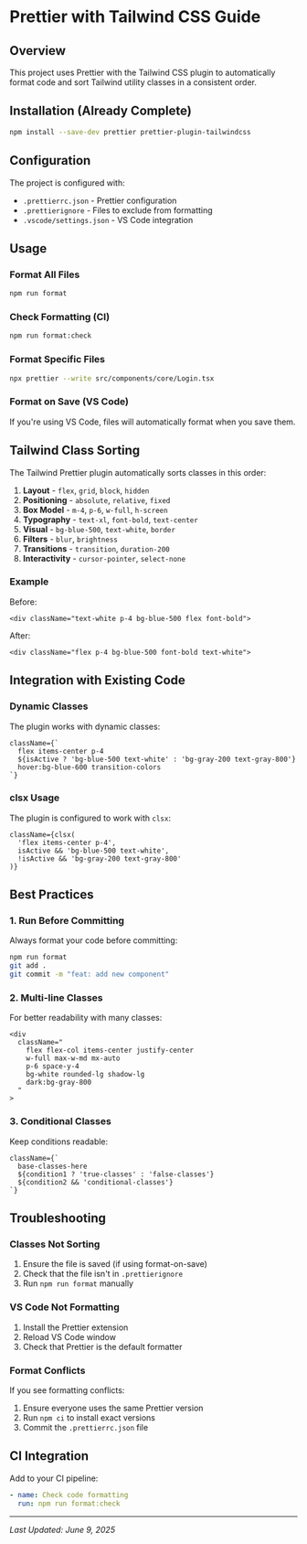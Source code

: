 # Prettier with Tailwind CSS Guide

## Overview
This project uses Prettier with the Tailwind CSS plugin to automatically format code and sort Tailwind utility classes in a consistent order.

## Installation (Already Complete)
```bash
npm install --save-dev prettier prettier-plugin-tailwindcss
```

## Configuration
The project is configured with:
- `.prettierrc.json` - Prettier configuration
- `.prettierignore` - Files to exclude from formatting
- `.vscode/settings.json` - VS Code integration

## Usage

### Format All Files
```bash
npm run format
```

### Check Formatting (CI)
```bash
npm run format:check
```

### Format Specific Files
```bash
npx prettier --write src/components/core/Login.tsx
```

### Format on Save (VS Code)
If you're using VS Code, files will automatically format when you save them.

## Tailwind Class Sorting
The Tailwind Prettier plugin automatically sorts classes in this order:

1. **Layout** - `flex`, `grid`, `block`, `hidden`
2. **Positioning** - `absolute`, `relative`, `fixed`
3. **Box Model** - `m-4`, `p-6`, `w-full`, `h-screen`
4. **Typography** - `text-xl`, `font-bold`, `text-center`
5. **Visual** - `bg-blue-500`, `text-white`, `border`
6. **Filters** - `blur`, `brightness`
7. **Transitions** - `transition`, `duration-200`
8. **Interactivity** - `cursor-pointer`, `select-none`

### Example
Before:
```tsx
<div className="text-white p-4 bg-blue-500 flex font-bold">
```

After:
```tsx
<div className="flex p-4 bg-blue-500 font-bold text-white">
```

## Integration with Existing Code

### Dynamic Classes
The plugin works with dynamic classes:
```tsx
className={`
  flex items-center p-4
  ${isActive ? 'bg-blue-500 text-white' : 'bg-gray-200 text-gray-800'}
  hover:bg-blue-600 transition-colors
`}
```

### clsx Usage
The plugin is configured to work with `clsx`:
```tsx
className={clsx(
  'flex items-center p-4',
  isActive && 'bg-blue-500 text-white',
  !isActive && 'bg-gray-200 text-gray-800'
)}
```

## Best Practices

### 1. Run Before Committing
Always format your code before committing:
```bash
npm run format
git add .
git commit -m "feat: add new component"
```

### 2. Multi-line Classes
For better readability with many classes:
```tsx
<div
  className="
    flex flex-col items-center justify-center
    w-full max-w-md mx-auto
    p-6 space-y-4
    bg-white rounded-lg shadow-lg
    dark:bg-gray-800
  "
>
```

### 3. Conditional Classes
Keep conditions readable:
```tsx
className={`
  base-classes-here
  ${condition1 ? 'true-classes' : 'false-classes'}
  ${condition2 && 'conditional-classes'}
`}
```

## Troubleshooting

### Classes Not Sorting
1. Ensure the file is saved (if using format-on-save)
2. Check that the file isn't in `.prettierignore`
3. Run `npm run format` manually

### VS Code Not Formatting
1. Install the Prettier extension
2. Reload VS Code window
3. Check that Prettier is the default formatter

### Format Conflicts
If you see formatting conflicts:
1. Ensure everyone uses the same Prettier version
2. Run `npm ci` to install exact versions
3. Commit the `.prettierrc.json` file

## CI Integration
Add to your CI pipeline:
```yaml
- name: Check code formatting
  run: npm run format:check
```

---

*Last Updated: June 9, 2025*